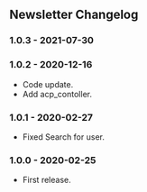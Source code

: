## Newsletter Changelog

### 1.0.3 - 2021-07-30

### 1.0.2 - 2020-12-16

- Code update.
- Add acp_contoller.

### 1.0.1 - 2020-02-27

- Fixed Search for user.

### 1.0.0 - 2020-02-25

- First release.
